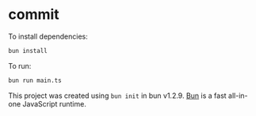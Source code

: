 # commit

To install dependencies:

```bash
bun install
```

To run:

```bash
bun run main.ts
```

This project was created using `bun init` in bun v1.2.9. [Bun](https://bun.sh) is a fast all-in-one JavaScript runtime.
